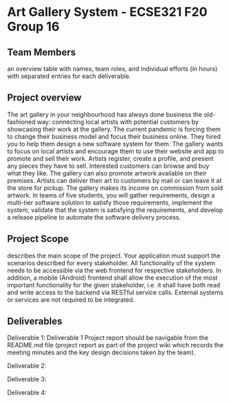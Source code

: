 # Art Gallery System - ECSE321 F20 Group 16

## Team Members
an overview table with names, team roles, and individual efforts (in hours) with separated entries for each
deliverable.

## Project overview
The art gallery in your neighbourhood has always done business the old-fashioned way: connecting local artists
with potential customers by showcasing their work at the gallery. The current pandemic is forcing them to change
their business model and focus their business online. They hired you to help them design a new software system
for them.
The gallery wants to focus on local artists and encourage them to use their website and app to promote and sell
their work. Artists register, create a profile, and present any pieces they have to sell. Interested customers can
browse and buy what they like. The gallery can also promote artwork available on their premises. Artists can deliver
their art to customers by mail or can leave it at the store for pickup. The gallery makes its income on commission
from sold artwork.
In teams of five students, you will gather requirements, design a multi-tier software solution to satisfy those
requirements, implement the system, validate that the system is satisfying the requirements, and develop a release
pipeline to automate the software delivery process.

## Project Scope
describes the main scope of the project.
Your application must support the scenarios described for every stakeholder. All functionality of the system needs
to be accessible via the web frontend for respective stakeholders. In addition, a mobile (Android) frontend shall
allow the execution of the most important functionality for the given stakeholder, i.e. it shall have both read and
write access to the backend via RESTful service calls. External systems or services are not required to be integrated. 

## Deliverables
Deliverable 1: 
Deliverable 1 Project report should be navigable from the README.md file (project report as part of the project wiki
which records the meeting minutes and the key design decisions taken by the team).

Deliverable 2:

Deliverable 3:

Deliverable 4:
